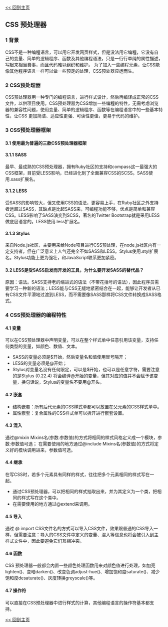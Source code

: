 [<< 回到主页](http://suzy1993.github.io/misszy/)

## CSS 预处理器

### 1 背景
CSS不是一种编程语言，可以用它开发网页样式，但是没法用它编程，它没有自己的变量、简单的逻辑程序、函数及其他编程语法，只是一行行单纯的属性描述，写起来相当费事，而且代码难以组织和维护。
为了加入一些编程元素，让CSS能像其他程序语言一样可以做一些预定的处理，CSS预处器应运而生。

### 2 CSS预处理器
CSS预处理器用一种专门的编程语言，进行样式设计，然后再编译成正常的CSS文件，以供项目使用。CSS预处理器为CSS增加一些编程的特性，无需考虑浏览器的兼容性问题，使用变量、简单的逻辑程序、函数等在编程语言中的一些基本特性，让CSS 更加简洁、适应性更强、可读性更佳，更易于代码的维护。


### 3 CSS预处理器框架
#### 3.1 使用最为普遍的三款CSS预处理器框架
#### 3.1.1 SASS
最早、最成熟的CSS预处理器，拥有Ruby社区的支持和compass这一最强大的CSS框架，目前受LESS影响，已经进化到了全面兼容CSS的SCSS。SASS使用.sass扩展名。

#### 3.1.2 LESS
受SASS的影响较大，但又使用CSS的语法，更容易上手，在Ruby社区之外支持者远超过SASS，其缺点是比起SASS来，可编程功能不够，优点是简单和兼容CSS。LESS影响了SASS演变到SCSS，著名的Twitter Bootstrap就是采用LESS做底层语言的。LESS使用.less扩展名。

#### 3.1.3 Stylus
来自Node.js社区，主要用来给Node项目进行CSS预处理，在node.js社区内有一定支持者，但在广泛意义上人气还完全不如SASS和LESS。Stylus使用.styl扩展名。Stylus功能上更为强壮，和JavaScript联系更加紧密。

#### 3.2 LESS是受SASS启发而开发的工具，为什么要开发SASS的替代品？
原因：语法。SASS支持老的缩进式的语法（不带花括号的语法），因此程序员需要学习一种新的语法；LESS能与CSS无缝地紧密结合在一起，能够让开发者从已有CSS文件平滑地过渡到LESS，而不需要像SASS那样将CSS文件转换成SASS格式。

### 4 CSS预处理器的编程特性
#### 4.1 变量
可以在CSS预处理器中声明变量，可以在整个样式单中任意引用该变量，支持任何类型的变量，如颜色、数值、文本。
* SASS的变量必须是$开始，然后变量名和值使用冒号隔开；
* LESS的变量必须是@开始；
* Stylus对变量名没有任何限定，可以是$开始，也可以是任意字符，需要注意的是Stylus (0.22.4) 将会编译@开始的变量，但其对应的值并不会赋予该变量，换句话说，Stylus的变量名不要用@开头。

#### 4.2 嵌套
* 结构嵌套：所有后代元素的CSS样式单都可以放置在父元素的CSS样式单中。
* 属性嵌套：复合属性的CSS样式单可以拆开进行嵌套设置。

#### 4.3 混入
通过@mixin Mixins名(参数:参数值)的方式将相同的样式风格定义成一个模块，参数:参数值可选；
在需要使用的地方通过@include Mixins名(参数值)的方式将定义好的模块调用进来，参数值可选。

#### 4.4 继承
在写CSS时，若多个元素具有同样的样式，往往把多个元素相同的样式写在一起。
* 通过CSS预处理器，可以把相同的样式抽取出来，并为其定义为一个类，把相同的样式写在这个类中。
* 在需要使用的地方通过@extend来调用。

#### 4.5 导入
通过 @ import CSS文件名的方式可以导入CSS文件，效果跟普通的CSS导入一样，但需要注意：导入的CSS文件中定义的变量、混入等信息也将会被引入到主样式文件中，因此要避免它们互相冲突。

#### 4.6 函数
CSS 预处理器一般都会内置一些颜色处理函数用来对颜色值进行处理，如加亮lighten()、变暗darken()、改变色调adjust-hue()、增加饱和度saturate()、减少饱和度desaturate()、灰度转换greyscale()等。

#### 4.7 操作符
可以直接在CSS预处理器中进行样式的计算，其他编程语言的操作符基本都支持。

[<< 回到主页](http://suzy1993.github.io/misszy/)
